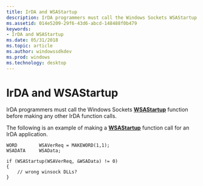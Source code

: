 ```yaml
---
title: IrDA and WSAStartup
description: IrDA programmers must call the Windows Sockets WSAStartup function before making any other IrDA function calls.
ms.assetid: 014e5209-29f6-43d6-abcd-148488f0b479
keywords:
- IrDA and WSAStartup
ms.date: 05/31/2018
ms.topic: article
ms.author: windowssdkdev
ms.prod: windows
ms.technology: desktop
---
```


# IrDA and WSAStartup

IrDA programmers must call the Windows Sockets [**WSAStartup**](https://msdn.microsoft.com/library/windows/desktop/ms742213) function before making any other IrDA function calls.

The following is an example of making a [**WSAStartup**](https://msdn.microsoft.com/library/windows/desktop/ms742213) function call for an IrDA application.

``` syntax
WORD        WSAVerReq = MAKEWORD(1,1);
WSADATA     WSAData;

if (WSAStartup(WSAVerReq, &WSAData) != 0)
{
    // wrong winsock DLLs?
}
```

 

 




